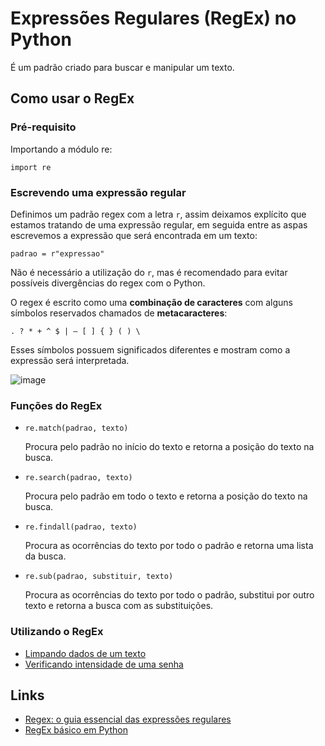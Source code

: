 # Expressões Regulares (RegEx) no Python

É um padrão criado para buscar e manipular um texto.

## Como usar o RegEx

### Pré-requisito

Importando a módulo re:

    import re

### Escrevendo uma expressão regular

Definimos um padrão regex com a letra `r`, assim deixamos explícito que estamos tratando de uma expressão regular, em seguida entre as aspas escrevemos a expressão que será encontrada em um texto:

    padrao = r"expressao"

Não é necessário a utilização do `r`, mas é recomendado para evitar possíveis divergências do regex com o Python.

O regex é escrito como uma **combinação de caracteres** com alguns símbolos reservados chamados de **metacaracteres**: 

    . ? * + ^ $ | — [ ] { } ( ) \

Esses símbolos possuem significados diferentes e mostram como a expressão será interpretada.

![image](https://github.com/user-attachments/assets/c6a548b2-7cca-438e-8e58-157d663f028a)

### Funções do RegEx

- `re.match(padrao, texto)`

  Procura pelo padrão no início do texto e retorna a posição do texto na busca.
  
- `re.search(padrao, texto)`
  
  Procura pelo padrão em todo o texto e retorna a posição do texto na busca.
  
- `re.findall(padrao, texto)`

  Procura as ocorrências do texto por todo o padrão e retorna uma lista da busca. 
  
- `re.sub(padrao, substituir, texto)`

  Procura as ocorrências do texto por todo o padrão, substitui por outro texto e retorna a busca com as substituições. 

### Utilizando o RegEx

- [Limpando dados de um texto](https://github.com/MariaCarolinass/expressoes-regulares/blob/main/limpar_dados_sensor.py)
- [Verificando intensidade de uma senha](https://github.com/MariaCarolinass/expressoes-regulares/blob/main/verificar_senha.py)

## Links

- [Regex: o guia essencial das expressões regulares](https://blog.dp6.com.br/regex-o-guia-essencial-das-express%C3%B5es-regulares-2fc1df38a481)
- [RegEx básico em Python](https://medium.com/pyladiesbh/regex-b%C3%A1sico-em-python-31dcb7fac046)
